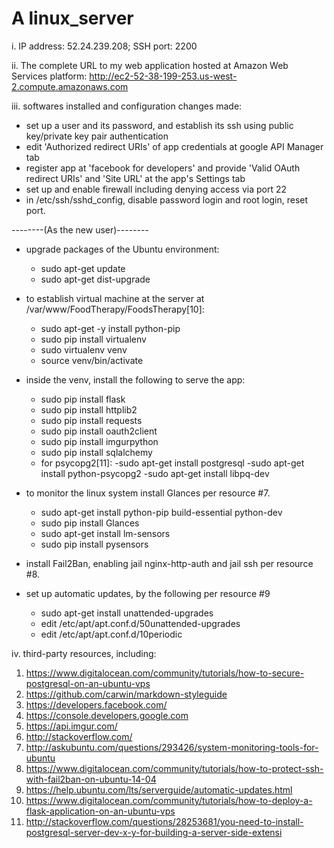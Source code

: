 # A linux_server
i. IP address: 52.24.239.208; SSH port: 2200

ii. The complete URL to my web application hosted at Amazon Web Services platform:
http://ec2-52-38-199-253.us-west-2.compute.amazonaws.com

iii. softwares installed and configuration changes made:
  - set up a user and its password, and establish its ssh using public key/private key
    pair authentication
  - edit 'Authorized redirect URIs' of app credentials at google API Manager tab
  - register app at 'facebook for developers' and provide 'Valid OAuth redirect
    URIs' and 'Site URL' at the app's Settings tab
  - set up and enable firewall including denying access via port 22
  - in /etc/ssh/sshd_config, disable password login and root login, reset port.
  
  --------(As the new user)--------
  - upgrade packages of the Ubuntu environment:
    - sudo apt-get update
    - sudo apt-get dist-upgrade
  - to establish virtual machine at the server at /var/www/FoodTherapy/FoodsTherapy[10]:
    - sudo apt-get -y install python-pip
    - sudo pip install virtualenv
    - sudo virtualenv venv
    - source venv/bin/activate
  - inside the venv, install the following to serve the app:
    - sudo pip install flask
    - sudo pip install httplib2
    - sudo pip install requests
    - sudo pip install oauth2client
    - sudo pip install imgurpython
    - sudo pip install sqlalchemy
    - for psycopg2[11]:
      -sudo apt-get install postgresql
      -sudo apt-get install python-psycopg2
      -sudo apt-get install libpq-dev
  
  - to monitor the linux system install Glances per resource #7.
    - sudo apt-get install python-pip build-essential python-dev
    - sudo pip install Glances
    - sudo apt-get install lm-sensors
    - sudo pip install pysensors
  - install Fail2Ban, enabling jail nginx-http-auth and jail ssh per resource #8.
  - set up automatic updates, by the following per resource #9
    - sudo apt-get install unattended-upgrades
    - edit /etc/apt/apt.conf.d/50unattended-upgrades
    - edit /etc/apt/apt.conf.d/10periodic

iv. third-party resources, including:
  1. https://www.digitalocean.com/community/tutorials/how-to-secure-postgresql-on-an-ubuntu-vps
  2. https://github.com/carwin/markdown-styleguide
  3. https://developers.facebook.com/
  4. https://console.developers.google.com
  5. https://api.imgur.com/
  6. http://stackoverflow.com/
  7. http://askubuntu.com/questions/293426/system-monitoring-tools-for-ubuntu
  8. https://www.digitalocean.com/community/tutorials/how-to-protect-ssh-with-fail2ban-on-ubuntu-14-04
  9. https://help.ubuntu.com/lts/serverguide/automatic-updates.html
  10. https://www.digitalocean.com/community/tutorials/how-to-deploy-a-flask-application-on-an-ubuntu-vps
  11. http://stackoverflow.com/questions/28253681/you-need-to-install-postgresql-server-dev-x-y-for-building-a-server-side-extensi
